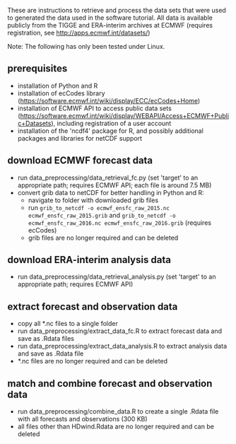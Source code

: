 These are instructions to retrieve and process the data sets that were used to generated the data used in the software tutorial. All data is available publicly from the TIGGE and ERA-interim archives at ECMWF (requires registration, see http://apps.ecmwf.int/datasets/)

Note: The following has only been tested under Linux.

## prerequisites
- installation of Python and R
- installation of ecCodes library (https://software.ecmwf.int/wiki/display/ECC/ecCodes+Home)
- installation of ECMWF API to access public data sets (https://software.ecmwf.int/wiki/display/WEBAPI/Access+ECMWF+Public+Datasets), including registration of a user account
- installation of the 'ncdf4' package for R, and possibly additional packages and libraries for netCDF support

## download ECMWF forecast data
- run data_preprocessing/data_retrieval_fc.py (set 'target' to an appropriate path; requires ECMWF API; each file is around 7.5 MB)
- convert grib data to netCDF for better handling in Python and R:
    - navigate to folder with downloaded grib files 
    - run `grib_to_netcdf -o ecmwf_ensfc_raw_2015.nc ecmwf_ensfc_raw_2015.grib` and `grib_to_netcdf -o ecmwf_ensfc_raw_2016.nc ecmwf_ensfc_raw_2016.grib` (requires ecCodes)
    - grib files are no longer required and can be deleted
    
## download ERA-interim analysis data
- run data_preprocessing/data_retrieval_analysis.py (set 'target' to an appropriate path; requires ECMWF API)

## extract forecast and observation data
- copy all *.nc files to a single folder
- run data_preprocessing/extract_data_fc.R to extract forecast data and save as .Rdata files 
- run data_preprocessing/extract_data_analysis.R to extract analysis data and save as .Rdata file 
- *.nc files are no longer required and can be deleted

## match and combine forecast and observation data
- run data_preprocessing/combine_data.R to create a single .Rdata file with all forecasts and observations (300 KB)
- all files other than HDwind.Rdata are no longer required and can be deleted
